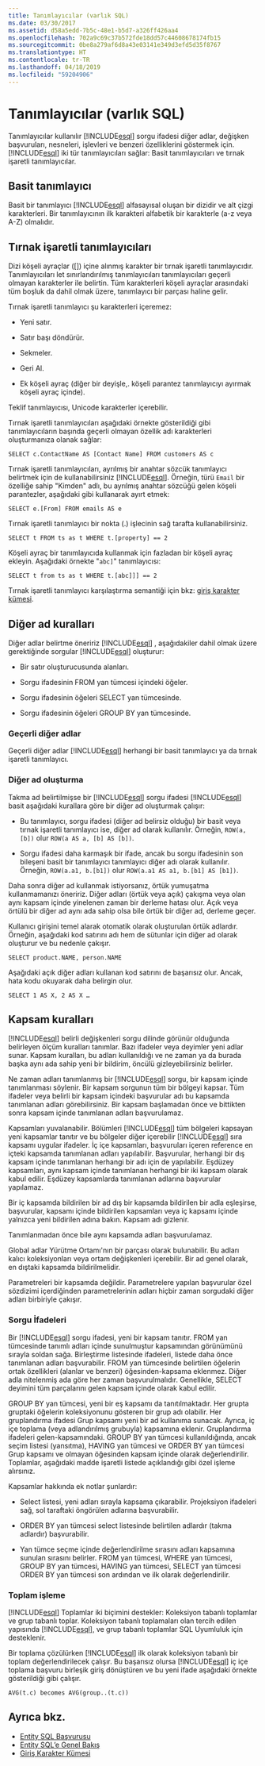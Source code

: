 ```yaml
---
title: Tanımlayıcılar (varlık SQL)
ms.date: 03/30/2017
ms.assetid: d58a5edd-7b5c-48e1-b5d7-a326ff426aa4
ms.openlocfilehash: 702a9c69c37b572fde18dd57c44608678174fb15
ms.sourcegitcommit: 0be8a279af6d8a43e03141e349d3efd5d35f8767
ms.translationtype: HT
ms.contentlocale: tr-TR
ms.lasthandoff: 04/18/2019
ms.locfileid: "59204906"
---
```

# <a name="identifiers-entity-sql"></a>Tanımlayıcılar (varlık SQL)
Tanımlayıcılar kullanılır [!INCLUDE[esql](../../../../../../includes/esql-md.md)] sorgu ifadesi diğer adlar, değişken başvuruları, nesneleri, işlevleri ve benzeri özelliklerini göstermek için. [!INCLUDE[esql](../../../../../../includes/esql-md.md)] iki tür tanımlayıcıları sağlar: Basit tanımlayıcıları ve tırnak işaretli tanımlayıcılar.  
  
## <a name="simple-identifiers"></a>Basit tanımlayıcı  
 Basit bir tanımlayıcı [!INCLUDE[esql](../../../../../../includes/esql-md.md)] alfasayısal oluşan bir dizidir ve alt çizgi karakterleri. Bir tanımlayıcının ilk karakteri alfabetik bir karakterle (a-z veya A-Z) olmalıdır.  
  
## <a name="quoted-identifiers"></a>Tırnak işaretli tanımlayıcıları  
 Dizi köşeli ayraçlar ([]) içine alınmış karakter bir tırnak işaretli tanımlayıcıdır. Tanımlayıcıları let sınırlandırılmış tanımlayıcıları tanımlayıcıları geçerli olmayan karakterler ile belirtin. Tüm karakterleri köşeli ayraçlar arasındaki tüm boşluk da dahil olmak üzere, tanımlayıcı bir parçası haline gelir.  
  
 Tırnak işaretli tanımlayıcı şu karakterleri içeremez:  
  
-   Yeni satır.  
  
-   Satır başı döndürür.  
  
-   Sekmeler.  
  
-   Geri Al.  
  
-   Ek köşeli ayraç (diğer bir deyişle,. köşeli parantez tanımlayıcıyı ayırmak köşeli ayraç içinde).  
  
 Teklif tanımlayıcısı, Unicode karakterler içerebilir.  
  
 Tırnak işaretli tanımlayıcıları aşağıdaki örnekte gösterildiği gibi tanımlayıcıların başında geçerli olmayan özellik adı karakterleri oluşturmanıza olanak sağlar:  
  
 `SELECT c.ContactName AS [Contact Name] FROM customers AS c`  
  
 Tırnak işaretli tanımlayıcıları, ayrılmış bir anahtar sözcük tanımlayıcı belirtmek için de kullanabilirsiniz [!INCLUDE[esql](../../../../../../includes/esql-md.md)]. Örneğin, türü `Email` bir özelliğe sahip "Kimden" adlı, bu ayrılmış anahtar sözcüğü gelen köşeli parantezler, aşağıdaki gibi kullanarak ayırt etmek:  
  
 `SELECT e.[From] FROM emails AS e`  
  
 Tırnak işaretli tanımlayıcı bir nokta (.) işlecinin sağ tarafta kullanabilirsiniz.  
  
 `SELECT t FROM ts as t WHERE t.[property] == 2`  
  
 Köşeli ayraç bir tanımlayıcıda kullanmak için fazladan bir köşeli ayraç ekleyin. Aşağıdaki örnekte "`abc]`" tanımlayıcısı:  
  
 `SELECT t from ts as t WHERE t.[abc]]] == 2`  
  
 Tırnak işaretli tanımlayıcı karşılaştırma semantiği için bkz: [giriş karakter kümesi](../../../../../../docs/framework/data/adonet/ef/language-reference/input-character-set-entity-sql.md).  
  
## <a name="aliasing-rules"></a>Diğer ad kuralları  
 Diğer adlar belirtme öneririz [!INCLUDE[esql](../../../../../../includes/esql-md.md)] , aşağıdakiler dahil olmak üzere gerektiğinde sorgular [!INCLUDE[esql](../../../../../../includes/esql-md.md)] oluşturur:  
  
-   Bir satır oluşturucusunda alanları.  
  
-   Sorgu ifadesinin FROM yan tümcesi içindeki öğeler.  
  
-   Sorgu ifadesinin öğeleri SELECT yan tümcesinde.  
  
-   Sorgu ifadesinin öğeleri GROUP BY yan tümcesinde.  
  
### <a name="valid-aliases"></a>Geçerli diğer adlar  
 Geçerli diğer adlar [!INCLUDE[esql](../../../../../../includes/esql-md.md)] herhangi bir basit tanımlayıcı ya da tırnak işaretli tanımlayıcı.  
  
### <a name="alias-generation"></a>Diğer ad oluşturma  
 Takma ad belirtilmişse bir [!INCLUDE[esql](../../../../../../includes/esql-md.md)] sorgu ifadesi [!INCLUDE[esql](../../../../../../includes/esql-md.md)] basit aşağıdaki kurallara göre bir diğer ad oluşturmak çalışır:  
  
-   Bu tanımlayıcı, sorgu ifadesi (diğer ad belirsiz olduğu) bir basit veya tırnak işaretli tanımlayıcı ise, diğer ad olarak kullanılır. Örneğin, `ROW(a, [b])` olur `ROW(a AS a, [b] AS [b])`.  
  
-   Sorgu ifadesi daha karmaşık bir ifade, ancak bu sorgu ifadesinin son bileşeni basit bir tanımlayıcı tanımlayıcı diğer adı olarak kullanılır. Örneğin, `ROW(a.a1, b.[b1])` olur `ROW(a.a1 AS a1, b.[b1] AS [b1])`.  
  
 Daha sonra diğer ad kullanmak istiyorsanız, örtük yumuşatma kullanmamanızı öneririz. Diğer adları (örtük veya açık) çakışma veya olan aynı kapsam içinde yinelenen zaman bir derleme hatası olur. Açık veya örtülü bir diğer ad aynı ada sahip olsa bile örtük bir diğer ad, derleme geçer.  
  
 Kullanıcı girişini temel alarak otomatik olarak oluşturulan örtük adlardır. Örneğin, aşağıdaki kod satırını adı hem de sütunlar için diğer ad olarak oluşturur ve bu nedenle çakışır.  
  
```  
SELECT product.NAME, person.NAME  
```  
  
 Aşağıdaki açık diğer adları kullanan kod satırını de başarısız olur. Ancak, hata kodu okuyarak daha belirgin olur.  
  
```  
SELECT 1 AS X, 2 AS X …  
```  
  
## <a name="scoping-rules"></a>Kapsam kuralları  
 [!INCLUDE[esql](../../../../../../includes/esql-md.md)] belirli değişkenleri sorgu dilinde görünür olduğunda belirleyen ölçüm kuralları tanımlar. Bazı ifadeler veya deyimler yeni adlar sunar. Kapsam kuralları, bu adları kullanıldığı ve ne zaman ya da burada başka aynı ada sahip yeni bir bildirim, öncülü gizleyebilirsiniz belirler.  
  
 Ne zaman adları tanımlanmış bir [!INCLUDE[esql](../../../../../../includes/esql-md.md)] sorgu, bir kapsam içinde tanımlanması söylenir. Bir kapsam sorgunun tüm bir bölgeyi kapsar. Tüm ifadeler veya belirli bir kapsam içindeki başvurular adı bu kapsamda tanımlanan adları görebilirsiniz. Bir kapsam başlamadan önce ve bittikten sonra kapsam içinde tanımlanan adları başvurulamaz.  
  
 Kapsamları yuvalanabilir. Bölümleri [!INCLUDE[esql](../../../../../../includes/esql-md.md)] tüm bölgeleri kapsayan yeni kapsamlar tanıtır ve bu bölgeler diğer içerebilir [!INCLUDE[esql](../../../../../../includes/esql-md.md)] sıra kapsamı uygular ifadeler. İç içe kapsamları, başvuruları içeren reference en içteki kapsamda tanımlanan adları yapılabilir. Başvurular, herhangi bir dış kapsam içinde tanımlanan herhangi bir adı için de yapılabilir. Eşdüzey kapsamları, aynı kapsam içinde tanımlanan herhangi bir iki kapsam olarak kabul edilir. Eşdüzey kapsamlarda tanımlanan adlarına başvurular yapılamaz.  
  
 Bir iç kapsamda bildirilen bir ad dış bir kapsamda bildirilen bir adla eşleşirse, başvurular, kapsamı içinde bildirilen kapsamları veya iç kapsamı içinde yalnızca yeni bildirilen adına bakın. Kapsam adı gizlenir.  
  
 Tanımlanmadan önce bile aynı kapsamda adları başvurulamaz.  
  
 Global adlar Yürütme Ortamı'nın bir parçası olarak bulunabilir. Bu adları kalıcı koleksiyonları veya ortam değişkenleri içerebilir. Bir ad genel olarak, en dıştaki kapsamda bildirilmelidir.  
  
 Parametreleri bir kapsamda değildir. Parametrelere yapılan başvurular özel sözdizimi içerdiğinden parametrelerinin adları hiçbir zaman sorgudaki diğer adları birbiriyle çakışır.  
  
### <a name="query-expressions"></a>Sorgu İfadeleri  
 Bir [!INCLUDE[esql](../../../../../../includes/esql-md.md)] sorgu ifadesi, yeni bir kapsam tanıtır. FROM yan tümcesinde tanımlı adları içinde sunulmuştur kapsamından görünümünü sırayla soldan sağa. Birleştirme listesinde ifadeleri, listede daha önce tanımlanan adları başvurabilir. FROM yan tümcesinde belirtilen öğelerin ortak özellikleri (alanlar ve benzeri) öğesinden-kapsama eklenmez. Diğer adla nitelenmiş ada göre her zaman başvurulmalıdır. Genellikle, SELECT deyimini tüm parçalarını gelen kapsam içinde olarak kabul edilir.  
  
 GROUP BY yan tümcesi, yeni bir eş kapsamı da tanıtılmaktadır. Her grupta gruptaki öğelerin koleksiyonunu gösteren bir grup adı olabilir. Her gruplandırma ifadesi Grup kapsamı yeni bir ad kullanıma sunacak. Ayrıca, iç içe toplama (veya adlandırılmış grubuyla) kapsamına eklenir. Gruplandırma ifadeleri gelen-kapsamındaki. GROUP BY yan tümcesi kullanıldığında, ancak seçim listesi (yansıtma), HAVING yan tümcesi ve ORDER BY yan tümcesi Grup kapsamı ve olmayan öğesinden kapsam içinde olarak değerlendirilir. Toplamlar, aşağıdaki madde işaretli listede açıklandığı gibi özel işleme alırsınız.  
  
 Kapsamlar hakkında ek notlar şunlardır:  
  
-   Select listesi, yeni adları sırayla kapsama çıkarabilir. Projeksiyon ifadeleri sağ, sol taraftaki öngörülen adlarına başvurabilir.  
  
-   ORDER BY yan tümcesi select listesinde belirtilen adlardır (takma adlardır) başvurabilir.  
  
-   Yan tümce seçme içinde değerlendirilme sırasını adları kapsamına sunulan sırasını belirler. FROM yan tümcesi, WHERE yan tümcesi, GROUP BY yan tümcesi, HAVING yan tümcesi, SELECT yan tümcesi ORDER BY yan tümcesi son ardından ve ilk olarak değerlendirilir.  
  
### <a name="aggregate-handling"></a>Toplam işleme  
 [!INCLUDE[esql](../../../../../../includes/esql-md.md)] Toplamlar iki biçimini destekler: Koleksiyon tabanlı toplamlar ve grup tabanlı toplar. Koleksiyon tabanlı toplamaları olan tercih edilen yapısında [!INCLUDE[esql](../../../../../../includes/esql-md.md)], ve grup tabanlı toplamlar SQL Uyumluluk için desteklenir.  
  
 Bir toplama çözülürken [!INCLUDE[esql](../../../../../../includes/esql-md.md)] ilk olarak koleksiyon tabanlı bir toplam değerlendirilecek çalışır. Bu başarısız olursa [!INCLUDE[esql](../../../../../../includes/esql-md.md)] iç içe toplama başvuru birleşik giriş dönüştüren ve bu yeni ifade aşağıdaki örnekte gösterildiği gibi çalışır.  
  
 `AVG(t.c) becomes AVG(group..(t.c))`  
  
## <a name="see-also"></a>Ayrıca bkz.

- [Entity SQL Başvurusu](../../../../../../docs/framework/data/adonet/ef/language-reference/entity-sql-reference.md)
- [Entity SQL’e Genel Bakış](../../../../../../docs/framework/data/adonet/ef/language-reference/entity-sql-overview.md)
- [Giriş Karakter Kümesi](../../../../../../docs/framework/data/adonet/ef/language-reference/input-character-set-entity-sql.md)
